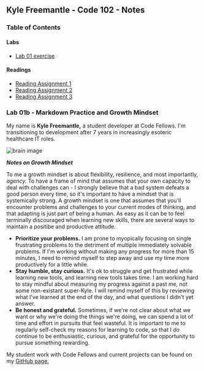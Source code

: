 ## Kyle Freemantle - Code 102 - Notes


### Table of Contents

#### Labs
- [Lab 01 exercise](Lab01.md)

#### Readings
- [Reading Assignment 1](RD1.md)
- [Reading Assignment 2](RD2.md)
- [Reading Assignment 3](RD3.md)



### Lab 01b - Markdown Practice and Growth Mindset

My name is **Kyle Freemantle,** a student developer at Code Fellows.  I'm transitioning to development after 7 years in increasingly esoteric healthcare IT roles.  

![brain image](https://live.staticflickr.com/3845/14760618496_ca4ea66344_b.jpg)

***Notes on Growth Mindset***

To me a growth mindset is about flexibility, resilience, and most importantly, _agency._ To have a frame of mind that assumes that your own capacity to deal with challenges can - I strongly believe that a bad system defeats a good person every time, so it's important to have a mindset that is systemically strong.  A growth mindset is one that assumes that you'll encounter problems and challenges to your current modes of thinking, and that adapting is just part of being a human.  As easy as it can be to feel terminally discouraged when learning new skills, there are several ways to maintain a positibe and productive attitude.

- **Prioritize your problems.**  I am prone to myopically focusing on single frustrating problems to the detriment of multiple immediately solvable problems.  If I'm working without making any progress for more than 15 minutes, I need to remind myself to step away and use my time more productively for a little while.
- **Stay humble, stay curious.** It's ok to struggle and get frustrated while learning new tools, and learning new tools takes time.  I am working hard to stay mindful about measuring my progress against a past me, not some non-existant super-Kyle.  I will remind myself of this by reviewing what I've learned at the end of the day, and what questions I didn't yet answer.
- **Be honest and grateful.**  Sometimes, if we're not clear about what we want or why we're doing the things we're doing, we can spend a lot of time and effort in pursuits that feel wasteful.  It is important to me to regularly self-check my reasons for learning to code, so that I _do_ continue to be enthusiastic, curious, and grateful for the opportunity to pursue something rewarding.

My student work with Code Fellows and current projects can be found on my [GitHub page.](https://github.com/kfreemantle)


